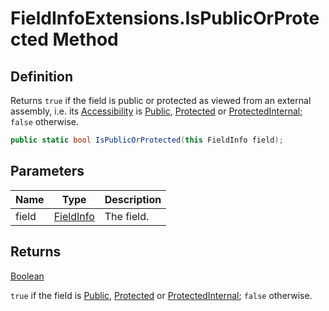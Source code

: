 # FieldInfoExtensions.IsPublicOrProtected Method
## Definition

Returns `true` if the field is public or protected as viewed from an external assembly, i.e. its [Accessibility](MrKWatkins.Reflection.Accessibility.md) is [Public](MrKWatkins.Reflection.Accessibility.md#fields), [Protected](MrKWatkins.Reflection.Accessibility.md#fields) or [ProtectedInternal](MrKWatkins.Reflection.Accessibility.md#fields); `false` otherwise.

```c#
public static bool IsPublicOrProtected(this FieldInfo field);
```

## Parameters

| Name | Type | Description |
| ---- | ---- | ----------- |
| field | [FieldInfo](https://learn.microsoft.com/en-gb/dotnet/api/System.Reflection.FieldInfo) | The field. |

## Returns

[Boolean](https://learn.microsoft.com/en-gb/dotnet/api/System.Boolean)

`true` if the field is [Public](MrKWatkins.Reflection.Accessibility.md#fields), [Protected](MrKWatkins.Reflection.Accessibility.md#fields) or [ProtectedInternal](MrKWatkins.Reflection.Accessibility.md#fields); `false` otherwise.
